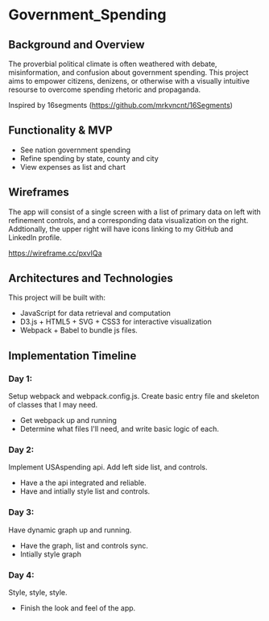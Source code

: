 # Government_Spending

## Background and Overview

The proverbial political climate is often weathered with debate, misinformation, and confusion about government spending.
This project aims to empower citizens, denizens, or otherwise with a visually intuitive resourse to overcome spending rhetoric and propaganda.

Inspired by 16segments (https://github.com/mrkvncnt/16Segments)

## Functionality & MVP

- See nation government spending
- Refine spending by state, county and city
- View expenses as list and chart

## Wireframes

The app will consist of a single screen with a list of primary data on left with refinement controls, 
and a corresponding data visualization on the right. 
Addtionally, the upper right will have icons linking to my GitHub and LinkedIn profile.

https://wireframe.cc/pxvIQa

## Architectures and Technologies

This project will be built with:

- JavaScript for data retrieval and computation
- D3.js + HTML5 + SVG + CSS3 for interactive visualization
- Webpack + Babel to bundle js files.

## Implementation Timeline

### Day 1: 
Setup webpack and webpack.config.js. Create basic entry file and skeleton of classes that I may need.

 - Get webpack up and running
 - Determine what files I'll need, and write basic logic of each.
 
### Day 2:
Implement USAspending api. Add left side list, and controls.

 - Have a the api integrated and reliable.
 - Have and intially style list and controls.
 
### Day 3:
Have dynamic graph up and running.

 - Have the graph, list and controls sync.
 - Intially style graph 
 
### Day 4:
Style, style, style.

 - Finish the look and feel of the app.
